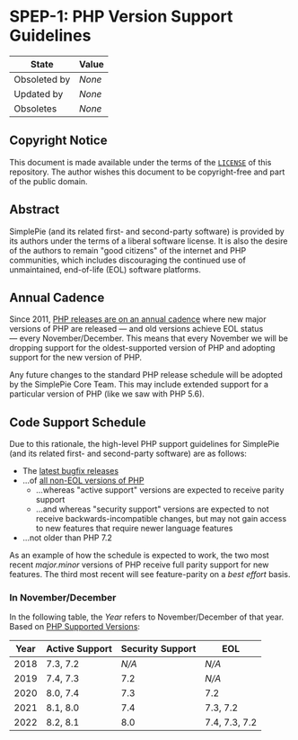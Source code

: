# SPEP-1: PHP Version Support Guidelines

| State | Value |
| ------------ | ------ |
| Obsoleted by | _None_ |
| Updated by | _None_ |
| Obsoletes | _None_ |

## Copyright Notice

This document is made available under the terms of the [`LICENSE`](https://github.com/simplepie/rfc/blob/master/LICENSE) of this repository. The author wishes this document to be copyright-free and part of the public domain.

## Abstract

SimplePie (and its related first- and second-party software) is provided by its authors under the terms of a liberal software license. It is also the desire of the authors to remain "good citizens" of the internet and PHP communities, which includes discouraging the continued use of unmaintained, end-of-life (EOL) software platforms.

## Annual Cadence

Since 2011, [PHP releases are on an annual cadence](https://wiki.php.net/rfc/releaseprocess) where new major versions of PHP are released — and old versions achieve EOL status — every November/December. This means that every November we will be dropping support for the oldest-supported version of PHP and adopting support for the new version of PHP.

Any future changes to the standard PHP release schedule will be adopted by the SimplePie Core Team. This may include extended support for a particular version of PHP (like we saw with PHP 5.6).

## Code Support Schedule

Due to this rationale, the high-level PHP support guidelines for SimplePie (and its related first- and second-party software) are as follows:

* The [latest bugfix releases](https://www.php.net/downloads.php)
* …of [all non-EOL versions of PHP](https://www.php.net/supported-versions.php)
    * …whereas "active support" versions are expected to receive parity support
    * …and whereas "security support" versions are expected to not receive backwards-incompatible changes, but may not gain access to new features that require newer language features
* …not older than PHP 7.2

As an example of how the schedule is expected to work, the two most recent _major.minor_ versions of PHP receive full parity support for new features. The third most recent will see feature-parity on a _best effort_ basis.

### In November/December

In the following table, the _Year_ refers to November/December of that year. Based on [PHP Supported Versions](https://www.php.net/supported-versions.php):

| Year | Active Support | Security Support | EOL |
| ---- | -------------- | ---------------- | --- |
| 2018 | 7.3, 7.2 | _N/A_ | _N/A_ |
| 2019 | 7.4, 7.3 | 7.2 | _N/A_ |
| 2020 | 8.0, 7.4 | 7.3 | 7.2 |
| 2021 | 8.1, 8.0 | 7.4 | 7.3, 7.2 |
| 2022 | 8.2, 8.1 | 8.0 | 7.4, 7.3, 7.2 |
